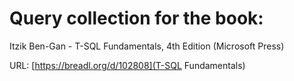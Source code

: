 # Query collection for the book:

Itzik Ben-Gan - T-SQL Fundamentals, 4th Edition (Microsoft Press)

URL: [https://breadl.org/d/102808](T-SQL Fundamentals)
